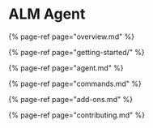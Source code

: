 # ALM Agent

{% page-ref page="overview.md" %}

{% page-ref page="getting-started/" %}

{% page-ref page="agent.md" %}

{% page-ref page="commands.md" %}

{% page-ref page="add-ons.md" %}

{% page-ref page="contributing.md" %}



